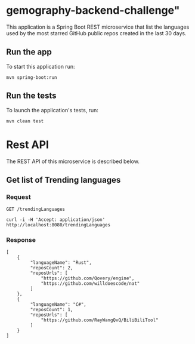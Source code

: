 # gemography-backend-challenge"

This application is a Spring Boot REST microservice that list the languages used by the most starred GitHub public repos created in the last 30 days.

## Run the app

To start this application run:
```
mvn spring-boot:run
```

## Run the tests

To launch the application's tests, run:

```
mvn clean test
```

# Rest API

The REST API of this microservice is described below.

## Get list of Trending languages

### Request

`GET /trendingLanguages`

    curl -i -H 'Accept: application/json' http://localhost:8080/trendingLanguages

### Response

    [   
        {
             "languageName": "Rust",
             "reposCount": 2,
             "reposUrls": [
                 "https://github.com/Qovery/engine",
                 "https://github.com/willdoescode/nat"
             ]
        },
        {
             "languageName": "C#",
             "reposCount": 1,
             "reposUrls": [
                 "https://github.com/RayWangQvQ/BiliBiliTool"
             ]
        }  
    ]